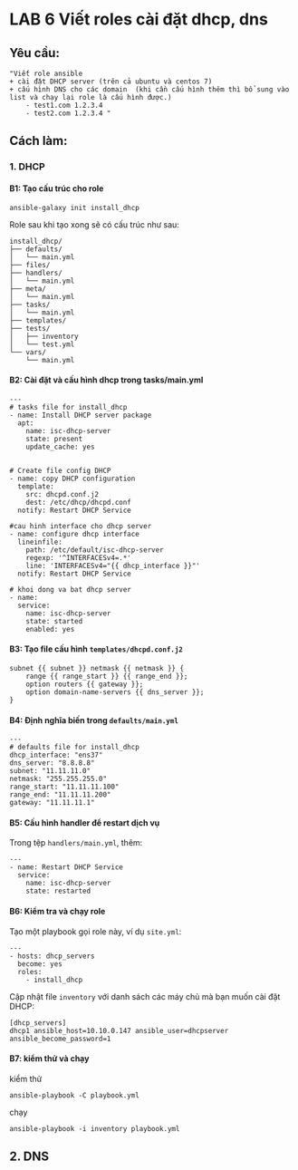 # LAB 6 Viết roles cài đặt dhcp, dns

## Yêu cầu:

```
"Viết role ansible 
+ cài đặt DHCP server (trên cả ubuntu và centos 7)
+ cấu hình DNS cho các domain  (khi cần cấu hình thêm thì bổ sung vào list và chạy lại role là cấu hình được.)
    - test1.com 1.2.3.4
    - test2.com 1.2.3.4 "
```

## Cách làm:

### 1. DHCP

#### B1: Tạo cấu trúc cho role

```
ansible-galaxy init install_dhcp

```

Role sau khi tạo xong sẽ có cấu trúc như sau:

```
install_dhcp/
├── defaults/
│   └── main.yml
├── files/
├── handlers/
│   └── main.yml
├── meta/
│   └── main.yml
├── tasks/
│   └── main.yml
├── templates/
├── tests/
│   ├── inventory
│   └── test.yml
└── vars/
    └── main.yml

```



#### B2: Cài đặt và cấu hình dhcp trong tasks/main.yml

```
---
# tasks file for install_dhcp
- name: Install DHCP server package
  apt:
    name: isc-dhcp-server
    state: present
    update_cache: yes


# Create file config DHCP
- name: copy DHCP configuration
  template:
    src: dhcpd.conf.j2
    dest: /etc/dhcp/dhcpd.conf
  notify: Restart DHCP Service

#cau hinh interface cho dhcp server 
- name: configure dhcp interface
  lineinfile:
    path: /etc/default/isc-dhcp-server
    regexp: '^INTERFACESv4=.*'
    line: 'INTERFACESv4="{{ dhcp_interface }}"'
  notify: Restart DHCP Service

# khoi dong va bat dhcp server 
- name:
  service:
    name: isc-dhcp-server
    state: started
    enabled: yes

```

#### B3: Tạo file cấu hình `templates/dhcpd.conf.j2`

```
subnet {{ subnet }} netmask {{ netmask }} {
    range {{ range_start }} {{ range_end }};
    option routers {{ gateway }};
    option domain-name-servers {{ dns_server }};
}

```

#### B4: Định nghĩa biến trong `defaults/main.yml`

```
---
# defaults file for install_dhcp
dhcp_interface: "ens37"
dns_server: "8.8.8.8"
subnet: "11.11.11.0"
netmask: "255.255.255.0"
range_start: "11.11.11.100"
range_end: "11.11.11.200"
gateway: "11.11.11.1"
```

#### B5: Cấu hình handler để restart dịch vụ

Trong tệp `handlers/main.yml`, thêm:

```
---
- name: Restart DHCP Service
  service:
    name: isc-dhcp-server
    state: restarted

```

#### B6: Kiểm tra và chạy role

Tạo một playbook gọi role này, ví dụ `site.yml`:

```
---
- hosts: dhcp_servers
  become: yes
  roles:
    - install_dhcp

```

Cập nhật file `inventory` với danh sách các máy chủ mà bạn muốn cài đặt DHCP:

```
[dhcp_servers]
dhcp1 ansible_host=10.10.0.147 ansible_user=dhcpserver ansible_become_password=1

```



#### B7: kiểm thử và chạy 

kiểm thử 

```
ansible-playbook -C playbook.yml
```

chạy

```
ansible-playbook -i inventory playbook.yml
```



## 2. DNS

